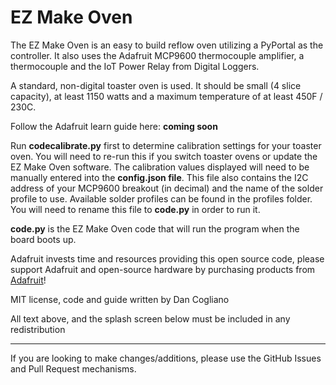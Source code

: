 # EZ Make Oven

The EZ Make Oven is an easy to build reflow oven utilizing a PyPortal as
the controller. It also uses the Adafruit MCP9600 thermocouple amplifier, a thermocouple and the IoT Power Relay from Digital Loggers.

A standard, non-digital toaster oven is used. It should be small (4 slice capacity), at least 1150 watts and a maximum temperature of at least 450F / 230C.

Follow the Adafruit learn guide here: **coming soon**


Run **codecalibrate.py** first to determine calibration settings for your toaster oven. You will need to re-run this if you switch toaster ovens or update the EZ Make Oven software. The calibration values displayed will need to be manually entered into the **config.json file**. This file also contains the I2C address of your MCP9600 breakout (in decimal) and the name of the solder profile to use. Available solder profiles can be found in the profiles folder. You will need to rename this file to **code.py** in order to run it.

**code.py** is the EZ Make Oven code that will run the program when the board boots up.

Adafruit invests time and resources providing this open source code,
please support Adafruit and open-source hardware by purchasing
products from [Adafruit](https://www.adafruit.com)!
 
MIT license, code and guide written by Dan Cogliano

All text above, and the splash screen below must be included in any redistribution

-----------------------
If you are looking to make changes/additions, please use the GitHub Issues and Pull Request mechanisms.
